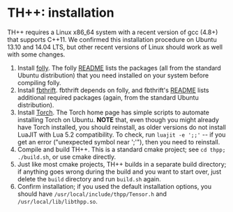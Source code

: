 # TH++: installation

TH++ requires a Linux x86_64 system with a recent version of gcc (4.8+) that
supports C++11. We confirmed this installation procedure on Ubuntu 13.10 and
14.04 LTS, but other recent versions of Linux should work as well with some
changes.

1. Install [folly](https://github.com/facebook/folly). The folly
   [README](https://github.com/facebook/folly/blob/master/README) lists the
   packages (all from the standard Ubuntu distribution) that you need installed
   on your system before compiling folly.
2. Install [fbthrift](https://github.com/facebook/fbthrift). fbthrift depends
   on folly, and fbthrift's
   [README](https://github.com/facebook/fbthrift/blob/master/README.md) lists
   additional required packages (again, from the standard Ubuntu distribution).
3. Install [Torch](http://torch.ch/). The Torch home page has simple scripts
   to automate installing Torch on Ubuntu. **NOTE** that, even though you might
   already have Torch installed, you should reinstall, as older versions do not
   install LuaJIT with Lua 5.2 compatibility. To check, run
   `luajit -e ';;'` -- if you get an error ("unexpected symbol near ';'"),
   then you need to reinstall.
4. Compile and build TH++. This is a standard cmake project; see
   `cd thpp; ./build.sh`, or use cmake directly.
5. Just like most cmake projects, TH++ builds in a separate build directory; if
   anything goes wrong during the build and you want to start over, just delete
   the `build` directory and run `build.sh` again.
6. Confirm installation; if you used the default installation options, you
   should have `/usr/local/include/thpp/Tensor.h` and
   `/usr/local/lib/libthpp.so`.
